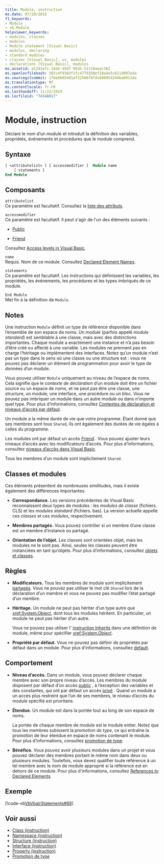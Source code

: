 ```yaml
---
title: Module, instruction
ms.date: 07/20/2015
f1_keywords:
- Module
- vb.Module
helpviewer_keywords:
- modules, classes
- modules
- Module statement [Visual Basic]
- modules, declaring
- standard modules
- classes [Visual Basic], vs. modules
- declarations [Visual Basic], modules
ms.assetid: a1243afc-14a5-45df-95d5-51118aeac362
ms.openlocfilehash: 56fc4f9383f1fc4779358ef18a4e5c611d897eda
ms.sourcegitcommit: 17ee6605e01ef32506f8fdc686954244ba6911de
ms.translationtype: MT
ms.contentlocale: fr-FR
ms.lasthandoff: 11/22/2019
ms.locfileid: "74348017"
---
```

# <a name="module-statement"></a>Module, instruction

Déclare le nom d’un module et introduit la définition des variables, propriétés, événements et procédures que le module comprend.

## <a name="syntax"></a>Syntaxe

```vb
[ <attributelist> ] [ accessmodifier ]  Module name
    [ statements ]
End Module
```

## <a name="parts"></a>Composants

`attributelist`  
Ce paramètre est facultatif. Consultez la [liste des attributs](../../../visual-basic/language-reference/statements/attribute-list.md).

`accessmodifier`  
Ce paramètre est facultatif. Il peut s'agir de l'un des éléments suivants :

- [Public](../../../visual-basic/language-reference/modifiers/public.md)

- [Friend](../../../visual-basic/language-reference/modifiers/friend.md)

Consultez [Access levels in Visual Basic](../../../visual-basic/programming-guide/language-features/declared-elements/access-levels.md).

`name`  
Requis. Nom de ce module. Consultez [Declared Element Names](../../../visual-basic/programming-guide/language-features/declared-elements/declared-element-names.md).

`statements`  
Ce paramètre est facultatif. Les instructions qui définissent les variables, les propriétés, les événements, les procédures et les types imbriqués de ce module.

`End Module`  
Met fin à la définition de `Module`.

## <a name="remarks"></a>Notes

Une instruction `Module` définit un type de référence disponible dans l’ensemble de son espace de noms. Un *module* (parfois appelé *module standard*) est semblable à une classe, mais avec des distinctions importantes. Chaque module a exactement une instance et n’a pas besoin d’être créé ou affecté à une variable. Les modules ne prennent pas en charge l’héritage ou implémentent des interfaces. Notez qu’un module n’est pas un *type* dans le sens où une classe ou une structure est : vous ne pouvez pas déclarer un élément de programmation pour avoir le type de données d’un module.

Vous pouvez utiliser `Module` uniquement au niveau de l’espace de noms. Cela signifie que le *contexte de déclaration* d’un module doit être un fichier source ou un espace de noms, et ne peut pas être une classe, une structure, un module, une interface, une procédure ou un bloc. Vous ne pouvez pas imbriquer un module dans un autre module ou dans n’importe quel type. Pour plus d’informations, consultez [Contextes de déclaration et niveaux d’accès par défaut](../../../visual-basic/language-reference/statements/declaration-contexts-and-default-access-levels.md).

Un module a la même durée de vie que votre programme. Étant donné que ses membres sont tous `Shared`, ils ont également des durées de vie égales à celles du programme.

Les modules ont par défaut un accès [Friend](../../../visual-basic/language-reference/modifiers/friend.md) . Vous pouvez ajuster leurs niveaux d’accès avec les modificateurs d’accès. Pour plus d’informations, consultez [niveaux d’accès dans Visual Basic](../../../visual-basic/programming-guide/language-features/declared-elements/access-levels.md).

Tous les membres d’un module sont implicitement `Shared`.

## <a name="classes-and-modules"></a>Classes et modules

Ces éléments présentent de nombreuses similitudes, mais il existe également des différences importantes.

- **Correspondance.** Les versions précédentes de Visual Basic reconnaissent deux types de modules : les *modules de classe* (fichiers. CLS) et les *modules standard* (fichiers. bas). La version actuelle appelle ces *classes* et ces *modules*, respectivement.

- **Membres partagés.** Vous pouvez contrôler si un membre d’une classe est un membre d’instance ou partagé.

- **Orientation de l’objet.** Les classes sont orientées objet, mais les modules ne le sont pas. Ainsi, seules les classes peuvent être instanciées en tant qu’objets. Pour plus d’informations, consultez [objets et classes](../../../visual-basic/programming-guide/language-features/objects-and-classes/index.md).

## <a name="rules"></a>Règles

- **Modificateurs.** Tous les membres de module sont implicitement [partagés](../../../visual-basic/language-reference/modifiers/shared.md). Vous ne pouvez pas utiliser le mot clé `Shared` lors de la déclaration d’un membre et vous ne pouvez pas modifier l’état partagé d’un membre.

- **Héritage.** Un module ne peut pas hériter d’un type autre que <xref:System.Object>, dont tous les modules héritent. En particulier, un module ne peut pas hériter d’un autre.

  Vous ne pouvez pas utiliser l' [instruction Inherits](../../../visual-basic/language-reference/statements/inherits-statement.md) dans une définition de module, même pour spécifier <xref:System.Object>.

- **Propriété par défaut.** Vous ne pouvez pas définir de propriétés par défaut dans un module. Pour plus d’informations, consultez [default](../../../visual-basic/language-reference/modifiers/default.md).

## <a name="behavior"></a>Comportement

- **Niveau d’accès.** Dans un module, vous pouvez déclarer chaque membre avec son propre niveau d’accès. Les membres du module disposent par défaut d’un accès [public](../../../visual-basic/language-reference/modifiers/public.md) , à l’exception des variables et des constantes, qui ont par défaut un accès [privé](../../../visual-basic/language-reference/modifiers/private.md) . Quand un module a un accès plus restreint que l’un de ses membres, le niveau d’accès du module spécifié est prioritaire.

- **Étendue.** Un module est dans la portée tout au long de son espace de noms.

  La portée de chaque membre de module est le module entier. Notez que tous les membres subissent la *promotion de type*, ce qui entraîne la promotion de leur étendue en espace de noms contenant le module. Pour plus d’informations, consultez [promotion de type](../../../visual-basic/programming-guide/language-features/declared-elements/type-promotion.md).

- **Bénéfice.** Vous pouvez avoir plusieurs modules dans un projet et vous pouvez déclarer des membres portant le même nom dans deux ou plusieurs modules. Toutefois, vous devez qualifier toute référence à un tel membre avec le nom de module approprié si la référence est en dehors de ce module. Pour plus d'informations, consultez [References to Declared Elements](../../../visual-basic/programming-guide/language-features/declared-elements/references-to-declared-elements.md).

## <a name="example"></a>Exemple

[!code-vb[VbVbalrStatements#69](~/samples/snippets/visualbasic/VS_Snippets_VBCSharp/VbVbalrStatements/VB/Class1.vb#69)]

## <a name="see-also"></a>Voir aussi

- [Class (instruction)](../../../visual-basic/language-reference/statements/class-statement.md)
- [Namespace (instruction)](../../../visual-basic/language-reference/statements/namespace-statement.md)
- [Structure (instruction)](../../../visual-basic/language-reference/statements/structure-statement.md)
- [Interface (instruction)](../../../visual-basic/language-reference/statements/interface-statement.md)
- [Property (instruction)](../../../visual-basic/language-reference/statements/property-statement.md)
- [Promotion de type](../../../visual-basic/programming-guide/language-features/declared-elements/type-promotion.md)
